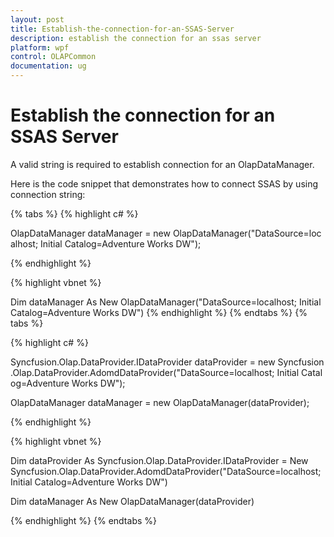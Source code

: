 ```yaml
---
layout: post
title: Establish-the-connection-for-an-SSAS-Server
description: establish the connection for an ssas server
platform: wpf
control: OLAPCommon
documentation: ug
---
```


# Establish the connection for an SSAS Server

A valid string is required to establish connection for an OlapDataManager.

Here is the code snippet that demonstrates how to connect SSAS by using connection string:

{% tabs %}
{% highlight c# %}

OlapDataManager dataManager = new OlapDataManager("DataSource=localhost; Initial Catalog=Adventure Works DW");

{% endhighlight  %}

{% highlight vbnet %}

Dim dataManager As New OlapDataManager("DataSource=localhost; Initial Catalog=Adventure Works DW")
{% endhighlight  %}
{% endtabs %}
{% tabs %}

{% highlight c# %}

Syncfusion.Olap.DataProvider.IDataProvider dataProvider = new Syncfusion.Olap.DataProvider.AdomdDataProvider("DataSource=localhost; Initial Catalog=Adventure Works DW");

OlapDataManager dataManager = new OlapDataManager(dataProvider); 

{% endhighlight  %}

{% highlight vbnet %}

Dim dataProvider As Syncfusion.Olap.DataProvider.IDataProvider = New Syncfusion.Olap.DataProvider.AdomdDataProvider("DataSource=localhost; Initial Catalog=Adventure Works DW")

Dim dataManager As New OlapDataManager(dataProvider)

{% endhighlight  %}
{% endtabs %}
